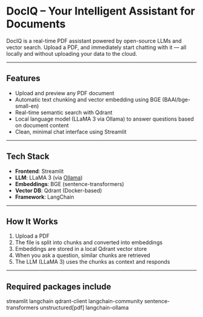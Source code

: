 # DocIQ – Your Intelligent Assistant for Documents
DocIQ is a real-time PDF assistant powered by open-source LLMs and vector search. 
Upload a PDF, and immediately start chatting with it — all locally and without uploading your data to the cloud.

---

## Features
- Upload and preview any PDF document
- Automatic text chunking and vector embedding using BGE (BAAI/bge-small-en)
- Real-time semantic search with Qdrant
- Local language model (LLaMA 3 via Ollama) to answer questions based on document content
- Clean, minimal chat interface using Streamlit
---
## Tech Stack
- **Frontend**: Streamlit
- **LLM**: LLaMA 3 (via [Ollama](https://ollama.com))
- **Embeddings**: BGE (sentence-transformers)
- **Vector DB**: Qdrant (Docker-based)
- **Framework**: LangChain
---
## How It Works
1. Upload a PDF
2. The file is split into chunks and converted into embeddings
3. Embeddings are stored in a local Qdrant vector store
4. When you ask a question, similar chunks are retrieved
5. The LLM (LLaMA 3) uses the chunks as context and responds
---
## Required packages include
streamlit
langchain
qdrant-client
langchain-community
sentence-transformers
unstructured[pdf]
langchain-ollama



